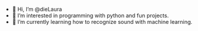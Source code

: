 - 👋 Hi, I’m @dieLaura
- 👀 I’m interested in programming with python and fun projects.
- 🌱 I’m currently learning how to recognize sound with machine learning.

<!---
dieLaura/dieLaura is a ✨ special ✨ repository because its `README.md` (this file) appears on your GitHub profile.
You can click the Preview link to take a look at your changes.
--->
